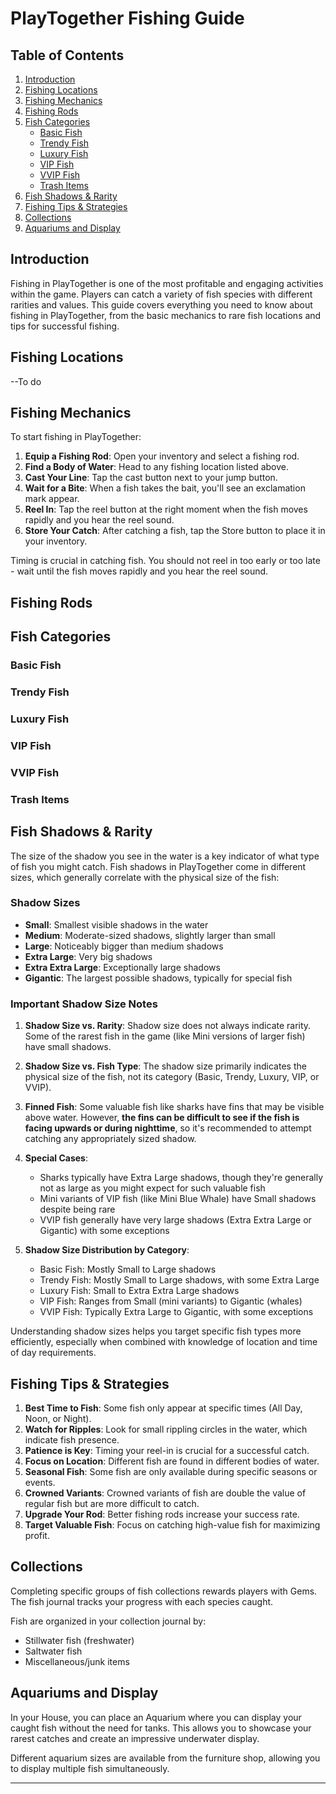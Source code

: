 # PlayTogether Fishing Guide

## Table of Contents
1. [Introduction](#introduction)
2. [Fishing Locations](#fishing-locations)
3. [Fishing Mechanics](#fishing-mechanics)
4. [Fishing Rods](#fishing-rods)
5. [Fish Categories](#fish-categories)
   - [Basic Fish](#basic-fish)
   - [Trendy Fish](#trendy-fish)
   - [Luxury Fish](#luxury-fish)
   - [VIP Fish](#vip-fish)
   - [VVIP Fish](#vvip-fish)
   - [Trash Items](#trash-items)
6. [Fish Shadows & Rarity](#fish-shadows--rarity)
7. [Fishing Tips & Strategies](#fishing-tips--strategies)
8. [Collections](#collections)
9. [Aquariums and Display](#aquariums-and-display)

## Introduction

Fishing in PlayTogether is one of the most profitable and engaging activities within the game. Players can catch a variety of fish species with different rarities and values. This guide covers everything you need to know about fishing in PlayTogether, from the basic mechanics to rare fish locations and tips for successful fishing.

## Fishing Locations
 --To do
## Fishing Mechanics

To start fishing in PlayTogether:

1. **Equip a Fishing Rod**: Open your inventory and select a fishing rod.
2. **Find a Body of Water**: Head to any fishing location listed above.
3. **Cast Your Line**: Tap the cast button next to your jump button.
4. **Wait for a Bite**: When a fish takes the bait, you'll see an exclamation mark appear.
5. **Reel In**: Tap the reel button at the right moment when the fish moves rapidly and you hear the reel sound.
6. **Store Your Catch**: After catching a fish, tap the Store button to place it in your inventory.

Timing is crucial in catching fish. You should not reel in too early or too late - wait until the fish moves rapidly and you hear the reel sound.

## Fishing Rods

## Fish Categories

### Basic Fish

### Trendy Fish

### Luxury Fish

### VIP Fish

### VVIP Fish

### Trash Items

## Fish Shadows & Rarity

The size of the shadow you see in the water is a key indicator of what type of fish you might catch. Fish shadows in PlayTogether come in different sizes, which generally correlate with the physical size of the fish:

### Shadow Sizes
- **Small**: Smallest visible shadows in the water
- **Medium**: Moderate-sized shadows, slightly larger than small
- **Large**: Noticeably bigger than medium shadows
- **Extra Large**: Very big shadows
- **Extra Extra Large**: Exceptionally large shadows
- **Gigantic**: The largest possible shadows, typically for special fish

### Important Shadow Size Notes

1. **Shadow Size vs. Rarity**: Shadow size does not always indicate rarity. Some of the rarest fish in the game (like Mini versions of larger fish) have small shadows.

2. **Shadow Size vs. Fish Type**: The shadow size primarily indicates the physical size of the fish, not its category (Basic, Trendy, Luxury, VIP, or VVIP).

3. **Finned Fish**: Some valuable fish like sharks have fins that may be visible above water. However, **the fins can be difficult to see if the fish is facing upwards or during nighttime**, so it's recommended to attempt catching any appropriately sized shadow.

4. **Special Cases**: 
   - Sharks typically have Extra Large shadows, though they're generally not as large as you might expect for such valuable fish
   - Mini variants of VIP fish (like Mini Blue Whale) have Small shadows despite being rare
   - VVIP fish generally have very large shadows (Extra Extra Large or Gigantic) with some exceptions

5. **Shadow Size Distribution by Category**:
   - Basic Fish: Mostly Small to Large shadows
   - Trendy Fish: Mostly Small to Large shadows, with some Extra Large
   - Luxury Fish: Small to Extra Extra Large shadows
   - VIP Fish: Ranges from Small (mini variants) to Gigantic (whales)
   - VVIP Fish: Typically Extra Large to Gigantic, with some exceptions

Understanding shadow sizes helps you target specific fish types more efficiently, especially when combined with knowledge of location and time of day requirements.

## Fishing Tips & Strategies

1. **Best Time to Fish**: Some fish only appear at specific times (All Day, Noon, or Night).
2. **Watch for Ripples**: Look for small rippling circles in the water, which indicate fish presence.
3. **Patience is Key**: Timing your reel-in is crucial for a successful catch.
4. **Focus on Location**: Different fish are found in different bodies of water.
5. **Seasonal Fish**: Some fish are only available during specific seasons or events.
6. **Crowned Variants**: Crowned variants of fish are double the value of regular fish but are more difficult to catch.
7. **Upgrade Your Rod**: Better fishing rods increase your success rate.
8. **Target Valuable Fish**: Focus on catching high-value fish for maximizing profit.

## Collections

Completing specific groups of fish collections rewards players with Gems. The fish journal tracks your progress with each species caught.

Fish are organized in your collection journal by:
- Stillwater fish (freshwater)
- Saltwater fish
- Miscellaneous/junk items

## Aquariums and Display

In your House, you can place an Aquarium where you can display your caught fish without the need for tanks. This allows you to showcase your rarest catches and create an impressive underwater display.

Different aquarium sizes are available from the furniture shop, allowing you to display multiple fish simultaneously.

---